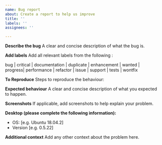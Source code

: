 ```yaml
---
name: Bug report
about: Create a report to help us improve
title: ''
labels: ''
assignees: ''

---
```


**Describe the bug**
A clear and concise description of what the bug is.

**Add labels**
Add all relevant labels from the following :

bug | critical | documentation | duplicate | enhancement | wanted | progress| performance | refactor | issue | support | tests | wontfix

**To Reproduce**
Steps to reproduce the behaviour:

**Expected behaviour**
A clear and concise description of what you expected to happen.

**Screenshots**
If applicable, add screenshots to help explain your problem.

**Desktop (please complete the following information):**
 - OS: [e.g. Ubuntu 18.04.2]
 - Version [e.g. 0.5.22]

**Additional context**
Add any other context about the problem here.
